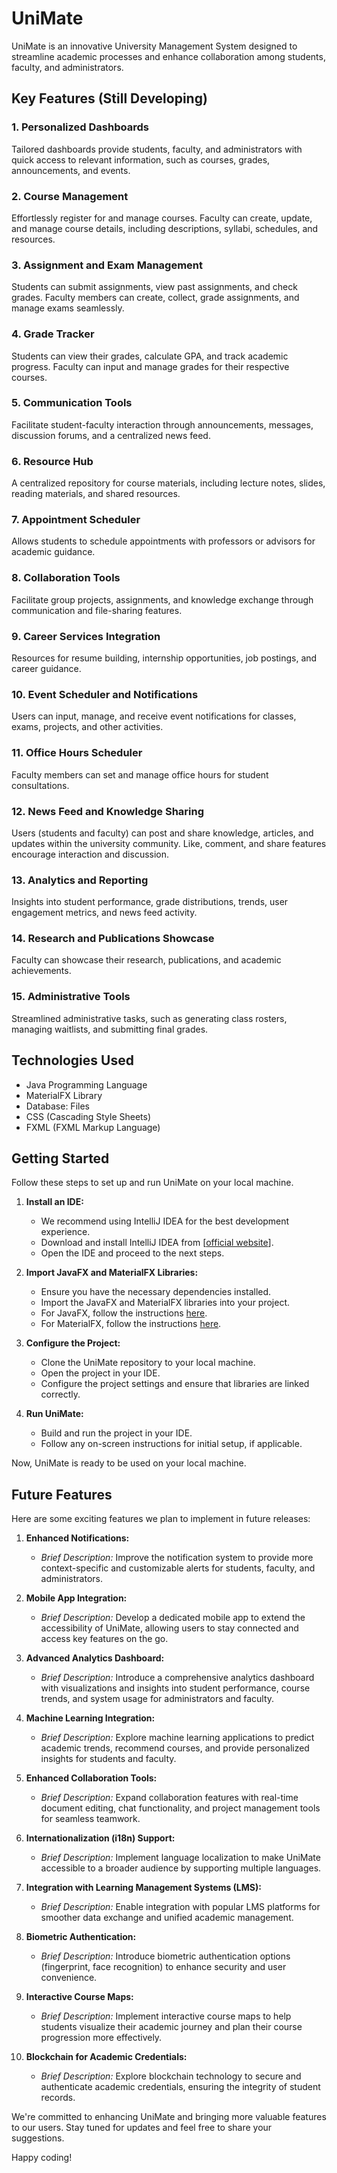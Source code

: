# UniMate

UniMate is an innovative University Management System designed to streamline academic processes and enhance collaboration among students, faculty, and administrators.

## Key Features (Still Developing)

### 1. Personalized Dashboards
Tailored dashboards provide students, faculty, and administrators with quick access to relevant information, such as courses, grades, announcements, and events.

### 2. Course Management
Effortlessly register for and manage courses. Faculty can create, update, and manage course details, including descriptions, syllabi, schedules, and resources.

### 3. Assignment and Exam Management
Students can submit assignments, view past assignments, and check grades. Faculty members can create, collect, grade assignments, and manage exams seamlessly.

### 4. Grade Tracker
Students can view their grades, calculate GPA, and track academic progress. Faculty can input and manage grades for their respective courses.

### 5. Communication Tools
Facilitate student-faculty interaction through announcements, messages, discussion forums, and a centralized news feed.

### 6. Resource Hub
A centralized repository for course materials, including lecture notes, slides, reading materials, and shared resources.

### 7. Appointment Scheduler
Allows students to schedule appointments with professors or advisors for academic guidance.

### 8. Collaboration Tools
Facilitate group projects, assignments, and knowledge exchange through communication and file-sharing features.

### 9. Career Services Integration
Resources for resume building, internship opportunities, job postings, and career guidance.

### 10. Event Scheduler and Notifications
Users can input, manage, and receive event notifications for classes, exams, projects, and other activities.

### 11. Office Hours Scheduler
Faculty members can set and manage office hours for student consultations.

### 12. News Feed and Knowledge Sharing
Users (students and faculty) can post and share knowledge, articles, and updates within the university community. Like, comment, and share features encourage interaction and discussion.

### 13. Analytics and Reporting
Insights into student performance, grade distributions, trends, user engagement metrics, and news feed activity.

### 14. Research and Publications Showcase
Faculty can showcase their research, publications, and academic achievements.

### 15. Administrative Tools
Streamlined administrative tasks, such as generating class rosters, managing waitlists, and submitting final grades.


## Technologies Used

- Java Programming Language
- MaterialFX Library
- Database: Files
- CSS (Cascading Style Sheets)
- FXML (FXML Markup Language)
  


## Getting Started

Follow these steps to set up and run UniMate on your local machine.

1. **Install an IDE:**
   - We recommend using IntelliJ IDEA  for the best development experience.
   - Download and install IntelliJ IDEA from [[official website](https://www.jetbrains.com/idea/)].
   - Open the IDE and proceed to the next steps.

2. **Import JavaFX and MaterialFX Libraries:**
   - Ensure you have the necessary dependencies installed.
   - Import the JavaFX and MaterialFX libraries into your project.
   - For JavaFX, follow the instructions [here](https://www.javatpoint.com/javafx-how-to-install-java).
   - For MaterialFX, follow the instructions [here]([link-to-materialfx-guide](https://github.com/palexdev/MaterialFX)).

3. **Configure the Project:**
   - Clone the UniMate repository to your local machine.
   - Open the project in your IDE.
   - Configure the project settings and ensure that libraries are linked correctly.

4. **Run UniMate:**
   - Build and run the project in your IDE.
   - Follow any on-screen instructions for initial setup, if applicable.

Now, UniMate is ready to be used on your local machine.


## Future Features

Here are some exciting features we plan to implement in future releases:

1. **Enhanced Notifications:**
   - *Brief Description:* Improve the notification system to provide more context-specific and customizable alerts for students, faculty, and administrators.

2. **Mobile App Integration:**
   - *Brief Description:* Develop a dedicated mobile app to extend the accessibility of UniMate, allowing users to stay connected and access key features on the go.

3. **Advanced Analytics Dashboard:**
   - *Brief Description:* Introduce a comprehensive analytics dashboard with visualizations and insights into student performance, course trends, and system usage for administrators and faculty.

4. **Machine Learning Integration:**
   - *Brief Description:* Explore machine learning applications to predict academic trends, recommend courses, and provide personalized insights for students and faculty.

5. **Enhanced Collaboration Tools:**
   - *Brief Description:* Expand collaboration features with real-time document editing, chat functionality, and project management tools for seamless teamwork.

6. **Internationalization (i18n) Support:**
   - *Brief Description:* Implement language localization to make UniMate accessible to a broader audience by supporting multiple languages.

7. **Integration with Learning Management Systems (LMS):**
   - *Brief Description:* Enable integration with popular LMS platforms for smoother data exchange and unified academic management.

8. **Biometric Authentication:**
   - *Brief Description:* Introduce biometric authentication options (fingerprint, face recognition) to enhance security and user convenience.

9. **Interactive Course Maps:**
   - *Brief Description:* Implement interactive course maps to help students visualize their academic journey and plan their course progression more effectively.

10. **Blockchain for Academic Credentials:**
    - *Brief Description:* Explore blockchain technology to secure and authenticate academic credentials, ensuring the integrity of student records.
   
      

We're committed to enhancing UniMate and bringing more valuable features to our users. Stay tuned for updates and feel free to share your suggestions.





Happy coding!

